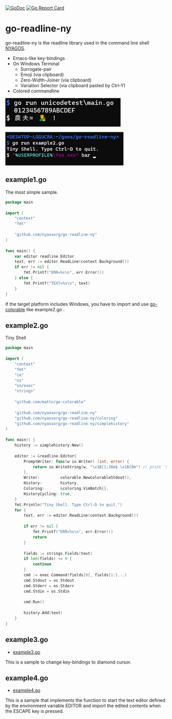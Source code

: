 [![GoDoc](https://godoc.org/github.com/nyaosorg/go-readline-ny?status.svg)](https://godoc.org/github.com/nyaosorg/go-readline-ny)
[![Go Report Card](https://goreportcard.com/badge/github.com/nyaosorg/go-readline-ny)](https://goreportcard.com/report/github.com/nyaosorg/go-readline-ny)

go-readline-ny
==============

go-readline-ny is the readline library used in the command line shell [NYAGOS](https://github.com/nyaosorg/nyagos).

- Emacs-like key-bindings
- On Windows Terminal
    - Surrogate-pair
    - Emoji (via clipboard)
    - Zero-Width-Joiner (via clipboard)
    - Variation Selector (via clipboard pasted by Ctrl-Y)
- Colored commandline

![Zero-Width-Joiner sample on Windows-Terminal](./emoji.png)

![](./colorcmdline.png)

example1.go
----------

The most simple sample.

```examples/example1.go
package main

import (
    "context"
    "fmt"

    "github.com/nyaosorg/go-readline-ny"
)

func main() {
    var editor readline.Editor
    text, err := editor.ReadLine(context.Background())
    if err != nil {
        fmt.Printf("ERR=%s\n", err.Error())
    } else {
        fmt.Printf("TEXT=%s\n", text)
    }
}
```

If the target platform includes Windows, you have to import and use [go-colorable](https://github.com/mattn/go-colorable) like example2.go .

example2.go
-----------

Tiny Shell

```examples/example2.go
package main

import (
    "context"
    "fmt"
    "io"
    "os"
    "os/exec"
    "strings"

    "github.com/mattn/go-colorable"

    "github.com/nyaosorg/go-readline-ny"
    "github.com/nyaosorg/go-readline-ny/coloring"
    "github.com/nyaosorg/go-readline-ny/simplehistory"
)

func main() {
    history := simplehistory.New()

    editor := &readline.Editor{
        PromptWriter: func(w io.Writer) (int, error) {
            return io.WriteString(w, "\x1B[1;36m$ \x1B[0m") // print `$ ` with cyan
        },
        Writer:         colorable.NewColorableStdout(),
        History:        history,
        Coloring:       &coloring.VimBatch{},
        HistoryCycling: true,
    }
    fmt.Println("Tiny Shell. Type Ctrl-D to quit.")
    for {
        text, err := editor.ReadLine(context.Background())

        if err != nil {
            fmt.Printf("ERR=%s\n", err.Error())
            return
        }

        fields := strings.Fields(text)
        if len(fields) <= 0 {
            continue
        }
        cmd := exec.Command(fields[0], fields[1:]...)
        cmd.Stdout = os.Stdout
        cmd.Stderr = os.Stderr
        cmd.Stdin = os.Stdin

        cmd.Run()

        history.Add(text)
    }
}
```

example3.go
------------

- [example3.go](./examples/example3.go)

This is a sample to change key-bindings to diamond cursor.

example4.go
------------

- [example4.go](./examples/example4.go)

This is a sample that implements the function to start the text editor defined by the environment variable EDITOR and import the edited contents when the ESCAPE key is pressed.
